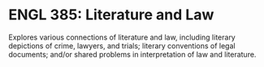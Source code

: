 # ENGL 385: Literature and Law

Explores various connections of literature and law, including literary depictions of crime, lawyers, and trials; literary conventions of legal documents; and/or shared problems in interpretation of law and literature.